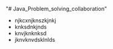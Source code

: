 "# Java_Problem_solving_collaboration" 
- njkcxnjknszkjnkj
- knksdnkjnds
- knvjknknksd
- jknvknvdsklnlds
